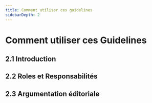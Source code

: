 ```yaml
---
title: Comment utiliser ces guidelines
sidebarDepth: 2
---
```

# Comment utiliser ces Guidelines

## 2.1 Introduction
## 2.2 Roles et Responsabilités
## 2.3 Argumentation éditoriale

